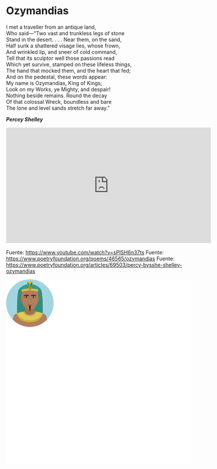 # Ozymandias


I met a traveller from an antique land,  
Who said—“Two vast and trunkless legs of stone  
Stand in the desert. . . . Near them, on the sand,  
Half sunk a shattered visage lies, whose frown,  
And wrinkled lip, and sneer of cold command,  
Tell that its sculptor well those passions read  
Which yet survive, stamped on these lifeless things,  
The hand that mocked them, and the heart that fed;  
And on the pedestal, these words appear:  
My name is Ozymandias, King of Kings;  
Look on my Works, ye Mighty, and despair!  
Nothing beside remains. Round the decay  
Of that colossal Wreck, boundless and bare  
The lone and level sands stretch far away.”  

**_Percey Shelley_**

<iframe width="560" height="315" src="https://www.youtube.com/embed/sPlSH6n37ts" title="YouTube video player" frameborder="0" allow="accelerometer; autoplay; clipboard-write; encrypted-media; gyroscope; picture-in-picture" allowfullscreen></iframe>

Fuente: https://www.youtube.com/watch?v=sPlSH6n37ts
Fuente: https://www.poetryfoundation.org/poems/46565/ozymandias
Fuente: https://www.poetryfoundation.org/articles/69503/percy-bysshe-shelley-ozymandias


![King of Kings](../_files/egyptian-svgrepo-com.svg)


